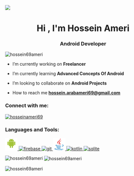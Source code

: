 <img src="[https://camo.githubusercontent.com/...](https://user-images.githubusercontent.com/103646893/212551968-396a0e12-6b20-4d87-8981-95814ef70493.png)" data-canonical-src="https://gyazo.com/eb5c5741b6a9a16c692170a41a49c858.png" width="match_parent" height="200" />
<h1 align="center">Hi , I'm Hossein Ameri</h1>
<h3 align="center">Android Developer</h3>

<p align="left"> <img src="https://komarev.com/ghpvc/?username=hossein69ameri&label=Profile%20views&color=0e75b6&style=flat" alt="hossein69ameri" /> </p>

- I’m currently working on **Freelancer**

- I’m currently learning **Advanced Concepts Of Android**

- I’m looking to collaborate on **Android Projects**

- How to reach me **hossein.arabameri69@gmail.com**

<h3 align="left">Connect with me:</h3>
<p align="left">
<a href="https://linkedin.com/in/hosseinameri69" target="blank"><img align="center" src="https://raw.githubusercontent.com/rahuldkjain/github-profile-readme-generator/master/src/images/icons/Social/linked-in-alt.svg" alt="hosseinameri69" height="30" width="40" /></a>
</p>

<h3 align="left">Languages and Tools:</h3>
<p align="left"> <a href="https://developer.android.com" target="_blank" rel="noreferrer"> <img src="https://raw.githubusercontent.com/devicons/devicon/master/icons/android/android-original-wordmark.svg" alt="android" width="40" height="40"/> </a> <a href="https://firebase.google.com/" target="_blank" rel="noreferrer"> <img src="https://www.vectorlogo.zone/logos/firebase/firebase-icon.svg" alt="firebase" width="40" height="40"/> </a> <a href="https://git-scm.com/" target="_blank" rel="noreferrer"> <img src="https://www.vectorlogo.zone/logos/git-scm/git-scm-icon.svg" alt="git" width="40" height="40"/> </a> <a href="https://www.java.com" target="_blank" rel="noreferrer"> <img src="https://raw.githubusercontent.com/devicons/devicon/master/icons/java/java-original.svg" alt="java" width="40" height="40"/> </a> <a href="https://kotlinlang.org" target="_blank" rel="noreferrer"> <img src="https://www.vectorlogo.zone/logos/kotlinlang/kotlinlang-icon.svg" alt="kotlin" width="40" height="40"/> </a> <a href="https://www.sqlite.org/" target="_blank" rel="noreferrer"> <img src="https://www.vectorlogo.zone/logos/sqlite/sqlite-icon.svg" alt="sqlite" width="40" height="40"/> </a> </p>

<p><img align="left" src="https://github-readme-stats.vercel.app/api/top-langs?username=hossein69ameri&show_icons=true&locale=en&layout=compact" alt="hossein69ameri" /></p>

<p>&nbsp;<img align="center" src="https://github-readme-stats.vercel.app/api?username=hossein69ameri&show_icons=true&locale=en" alt="hossein69ameri" /></p>

<p><img align="center" src="https://github-readme-streak-stats.herokuapp.com/?user=hossein69ameri&" alt="hossein69ameri" /></p>
